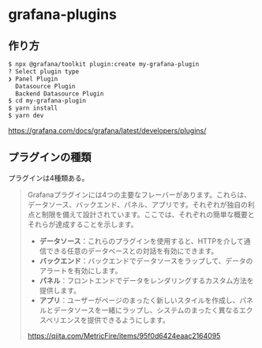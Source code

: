 # grafana-plugins

## 作り方

```bash
$ npx @grafana/toolkit plugin:create my-grafana-plugin
? Select plugin type
❯ Panel Plugin
  Datasource Plugin
  Backend Datasource Plugin
$ cd my-grafana-plugin
$ yarn install
$ yarn dev
```

<https://grafana.com/docs/grafana/latest/developers/plugins/>

## プラグインの種類

プラグインは4種類ある。

> Grafanaプラグインには4つの主要なフレーバーがあります。これらは、データソース、バックエンド、パネル、アプリです。それぞれが独自の利点と制限を備えて設計されています。ここでは、それぞれの簡単な概要とそれらが達成することを示します。
>
> - **データソース**：これらのプラグインを使用すると、HTTPを介して通信できる任意のデータベースとの対話を有効にできます。
> - **バックエンド**：バックエンドでデータソースをラップして、データのアラートを有効にします。
> - **パネル**：フロントエンドでデータをレンダリングするカスタム方法を提供します。
> - **アプリ**：ユーザーがページのまったく新しいスタイルを作成し、パネルとデータソースを一緒にラップし、システムのまったく異なるエクスペリエンスを提供できるようにします。
>
> <https://qiita.com/MetricFire/items/95f0d6424eaac2164095>
